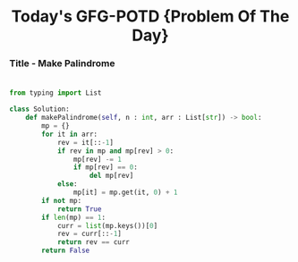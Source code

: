 <h1 align="center">Today's GFG-POTD {Problem Of The Day}</h1>

### Title - Make Palindrome<br><br>

```python
from typing import List

class Solution:
    def makePalindrome(self, n : int, arr : List[str]) -> bool:
        mp = {}
        for it in arr:
            rev = it[::-1]
            if rev in mp and mp[rev] > 0:
                mp[rev] -= 1
                if mp[rev] == 0:
                    del mp[rev]
            else:
                mp[it] = mp.get(it, 0) + 1
        if not mp:
            return True
        if len(mp) == 1:
            curr = list(mp.keys())[0]
            rev = curr[::-1]
            return rev == curr
        return False
```
